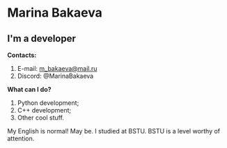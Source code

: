 # Marina Bakaeva
## I'm a developer
**Contacts:**
1. E-mail: m_bakaeva@mail.ru
2. Discord: @MarinaBakaeva

**What can I do?**
1. Python development;
2. С++ development;
3. Other cool stuff.

My English is normal! May be.
I studied at BSTU. BSTU is a level worthy of attention.
